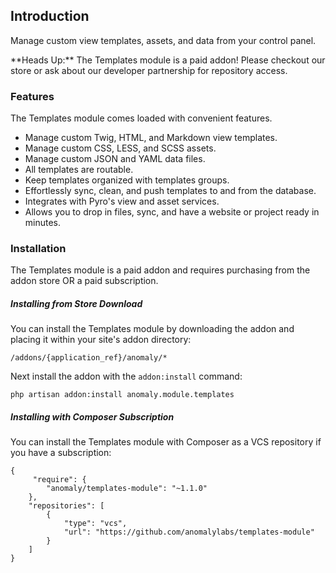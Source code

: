 ## Introduction[](#introduction)

Manage custom view templates, assets, and data from your control panel.

<div class="alert alert-danger">**Heads Up:** The Templates module is a paid addon! Please checkout our store or ask about our developer partnership for repository access.</div>


### Features[](#introduction/features)

The Templates module comes loaded with convenient features.

*   Manage custom Twig, HTML, and Markdown view templates.
*   Manage custom CSS, LESS, and SCSS assets.
*   Manage custom JSON and YAML data files.
*   All templates are routable.
*   Keep templates organized with templates groups.
*   Effortlessly sync, clean, and push templates to and from the database.
*   Integrates with Pyro's view and asset services.
*   Allows you to drop in files, sync, and have a website or project ready in minutes.


### Installation[](#introduction/installation)

The Templates module is a paid addon and requires purchasing from the addon store OR a paid subscription.

##### Installing from Store Download

You can install the Templates module by downloading the addon and placing it within your site's addon directory:

    /addons/{application_ref}/anomaly/*

Next install the addon with the `addon:install` command:

    php artisan addon:install anomaly.module.templates

##### Installing with Composer Subscription

You can install the Templates module with Composer as a VCS repository if you have a subscription:

    {
         "require": {
            "anomaly/templates-module": "~1.1.0"
        },
        "repositories": [
            {
                "type": "vcs",
                "url": "https://github.com/anomalylabs/templates-module"
            }
        ]
    }
